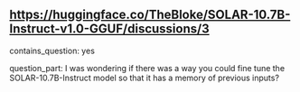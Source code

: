 ## https://huggingface.co/TheBloke/SOLAR-10.7B-Instruct-v1.0-GGUF/discussions/3

contains_question: yes

question_part: I was wondering if there was a way you could fine tune the SOLAR-10.7B-Instruct model so that it has a memory of previous inputs?